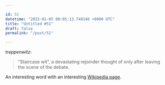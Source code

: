```yaml
---

id: 51
datetime: "2015-01-05 00:05:13.740146 +0000 UTC"
title: "Untitled #51"
draft: false
permalink: "/post/51"

---
```


_treppenwitz_:

 > "Staircase wit", a devastating rejoinder thought of only after leaving the scene of the debate.

An interesting word with an interesting [Wikipedia page](https://en.wikipedia.org/wiki/L%!e(MISSING)sprit_de_l%!e(MISSING)scalier).
